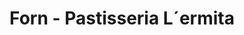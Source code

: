 ---
title: "Forn - Pastisseria L´ermita"
url: /torrent/forn-pastisseria-l-ermita/
shop: panadería
---